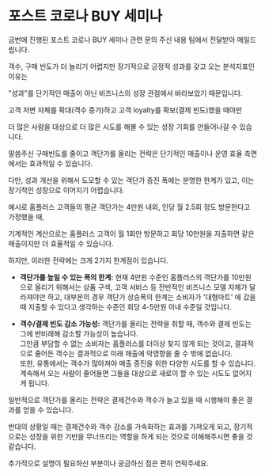 
# 포스트 코로나 BUY 세미나

금번에 진행된 포스트 코로나 BUY 세미나 관련 문의 주신 내용 팀에서 전달받아 메일드립니다.

  

객수, 구매 빈도가 더 늘리기 어렵지만 장기적으로 긍정적 성과를 갖고 오는 분석지표인 이유는 

"성과"를 단기적인 매출이 아닌 비즈니스의 성장 관점에서 바라보았기 때문입니다.

고객 저변 자체를 확대(객수 증가)하고 고객 loyalty를 확보(결제 빈도)했을 때야만 

더 많은 사람을 대상으로 더 많은 시도를 해볼 수 있는 성장 기회를 만들어나갈 수 있습니다.

  

말씀주신 구매빈도를 줄이고 객단가를 올리는 전략은 단기적인 매출이나 운영 효율 측면에서는 효과적일 수 있습니다.  

다만, 성과 개선을 위해서 도모할 수 있는 객단가 증진 폭에는 분명한 한계가 있고, 이는 장기적인 성장으로 이어지기 어렵습니다.

  

예시로 홈플러스 고객들의 평균 객단가는 4만원 내외, 인당 월 2.5회 정도 방문한다고 가정했을 때,

기계적인 계산으로는 홈플러스 고객이 월 1회만 방문하고 회당 10만원을 지출하면 같은 매출이지만 더 효율적일 수 있습니다.

하지만, 이러한 전략에는 크게 2가지 한계점이 있습니다.

-   **객단가를 높일 수 있는 폭의 한계:** 현재 4만원 수준인 홈플러스의 객단가를 10만원으로 올리기 위해서는 상품 구색, 고객 서비스 등 전반적인 비즈니스 모델 자체가 달라져야만 하고, 대부분의 경우 객단가 상승폭의 한계는 소비자가 '대형마트' 에 갔을 때 지출할 수 있다고 생각하는 수준인 회당 4-5만원 이내 수준일 것입니다. 

-   **객수/결제 빈도 감소 가능성:** 객단가를 올리는 전략을 취할 때, 객수와 결제 빈도는 그에 반비례해 감소할 가능성이 높습니다.   
    그만큼 부담할 수 없는 소비자는 홈플러스를 더이상 찾지 않게 되는 것이고, 결과적으로 줄어든 객수는 결과적으로 미래 매출에 악영향을 줄 수 밖에 없습니다.  
    또한, 유통에서는 객수가 많아져야 매출 증진을 위한 다양한 시도를 할 수 있습니다. 계속해서 오는 사람이 줄어들면 그들을 대상으로 새로이 할 수 있는 시도도 없어지게 됩니다.

일반적으로 객단가를 올리는 전략은 결제건수와 객수가 늘고 있을 때 시행해야 좋은 결과를 얻을 수 있습니다. 

반대의 상황일 때는 결제건수와 객수 감소를 가속화하는 효과를 가져오게 되고, 장기적으로는 성장을 위한 기반을 무너뜨리는 역할을 하게 되는 것으로 이해해주시면 좋을 것 같습니다.

  

추가적으로 설명이 필요하신 부분이나 궁금하신 점은 편히 연락주세요.